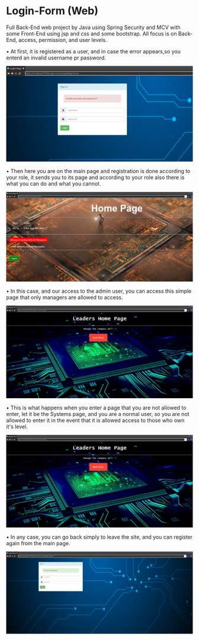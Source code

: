 # Login-Form (Web)
Full Back-End web project by Java using Spring Security and MCV with some Front-End using jsp and css and some bootstrap.
All focus is on Back-End, access, permission, and user levels.

• At first, it is registered as a user, and in case the error appears,so you enterd an invalid username pr password.

![Login Page](https://github.com/Henry-Azer/Login-Form/blob/master/Images/Invalid%20User.png?raw=true)

• Then here you are on the main page and registration is done according to your role,
it sends you to its page and according to your role also there is what you can do and what you cannot.

![Home Page](https://github.com/Henry-Azer/Login-Form/blob/master/Images/Home.png?raw=true)

• In this case, and our access to the admin user,
you can access this simple page that only managers are allowed to access.

![Admin Page](https://github.com/Henry-Azer/Login-Form/blob/master/Images/Manage.png?raw=true)

• This is what happens when you enter a page that you are not allowed to enter,
let it be the Systems page, and you are a normal user,
so you are not allowed to enter it in the event that it is allowed access to those who own it's level.

![Access Denied](https://github.com/Henry-Azer/Login-Form/blob/master/Images/Manage.png?raw=true)

• In any case, you can go back simply to leave the site, and you can register again from the main page.

![Logout](https://github.com/Henry-Azer/Login-Form/blob/master/Images/Logout.png?raw=true)
